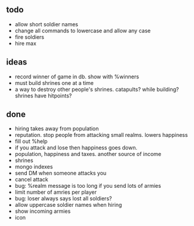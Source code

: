## todo

- allow short soldier names
- change all commands to lowercase and allow any case
- fire soldiers
- hire max


## ideas

- record winner of game in db.  show with %winners
- must build shrines one at a time
- a way to destroy other people's shrines.  catapults?  while building?  shrines have hitpoints?


## done

- hiring takes away from population
- reputation.  stop people from attacking small realms.  lowers happiness
- fill out %help
- if you attack and lose then happiness goes down.
- population, happiness and taxes.  another source of income
- shrines
- mongo indexes
- send DM when someone attacks you
- cancel attack
- bug: %realm message is too long if you send lots of armies
- limit number of amries per player
- bug: loser always says lost all soldiers?
- allow uppercase soldier names when hiring
- show incoming armies
- icon
